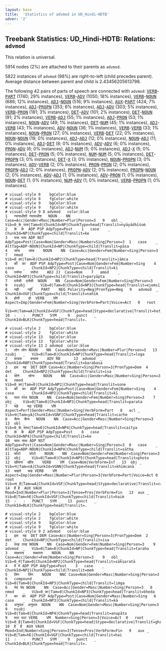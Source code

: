 ```yaml
---
layout: base
title:  'Statistics of advmod in UD_Hindi-HDTB'
udver: '2'
---
```


## Treebank Statistics: UD_Hindi-HDTB: Relations: `advmod`

This relation is universal.

5914 nodes (2%) are attached to their parents as `advmod`.

5822 instances of `advmod` (98%) are right-to-left (child precedes parent).
Average distance between parent and child is 2.43456205613798.

The following 42 pairs of parts of speech are connected with `advmod`: <tt><a href="hi_hdtb-pos-VERB.html">VERB</a></tt>-<tt><a href="hi_hdtb-pos-PART.html">PART</a></tt> (1740; 29% instances), <tt><a href="hi_hdtb-pos-VERB.html">VERB</a></tt>-<tt><a href="hi_hdtb-pos-ADV.html">ADV</a></tt> (1050; 18% instances), <tt><a href="hi_hdtb-pos-VERB.html">VERB</a></tt>-<tt><a href="hi_hdtb-pos-NOUN.html">NOUN</a></tt> (686; 12% instances), <tt><a href="hi_hdtb-pos-ADJ.html">ADJ</a></tt>-<tt><a href="hi_hdtb-pos-NOUN.html">NOUN</a></tt> (516; 9% instances), <tt><a href="hi_hdtb-pos-AUX.html">AUX</a></tt>-<tt><a href="hi_hdtb-pos-PART.html">PART</a></tt> (424; 7% instances), <tt><a href="hi_hdtb-pos-ADJ.html">ADJ</a></tt>-<tt><a href="hi_hdtb-pos-PROPN.html">PROPN</a></tt> (353; 6% instances), <tt><a href="hi_hdtb-pos-ADJ.html">ADJ</a></tt>-<tt><a href="hi_hdtb-pos-ADV.html">ADV</a></tt> (303; 5% instances), <tt><a href="hi_hdtb-pos-VERB.html">VERB</a></tt>-<tt><a href="hi_hdtb-pos-PRON.html">PRON</a></tt> (181; 3% instances), <tt><a href="hi_hdtb-pos-DET.html">DET</a></tt>-<tt><a href="hi_hdtb-pos-ADV.html">ADV</a></tt> (101; 2% instances), <tt><a href="hi_hdtb-pos-DET.html">DET</a></tt>-<tt><a href="hi_hdtb-pos-NOUN.html">NOUN</a></tt> (91; 2% instances), <tt><a href="hi_hdtb-pos-VERB.html">VERB</a></tt>-<tt><a href="hi_hdtb-pos-ADJ.html">ADJ</a></tt> (55; 1% instances), <tt><a href="hi_hdtb-pos-ADJ.html">ADJ</a></tt>-<tt><a href="hi_hdtb-pos-PRON.html">PRON</a></tt> (53; 1% instances), <tt><a href="hi_hdtb-pos-NOUN.html">NOUN</a></tt>-<tt><a href="hi_hdtb-pos-ADV.html">ADV</a></tt> (49; 1% instances), <tt><a href="hi_hdtb-pos-DET.html">DET</a></tt>-<tt><a href="hi_hdtb-pos-NUM.html">NUM</a></tt> (45; 1% instances), <tt><a href="hi_hdtb-pos-ADJ.html">ADJ</a></tt>-<tt><a href="hi_hdtb-pos-VERB.html">VERB</a></tt> (43; 1% instances), <tt><a href="hi_hdtb-pos-ADV.html">ADV</a></tt>-<tt><a href="hi_hdtb-pos-NOUN.html">NOUN</a></tt> (36; 1% instances), <tt><a href="hi_hdtb-pos-VERB.html">VERB</a></tt>-<tt><a href="hi_hdtb-pos-VERB.html">VERB</a></tt> (33; 1% instances), <tt><a href="hi_hdtb-pos-NOUN.html">NOUN</a></tt>-<tt><a href="hi_hdtb-pos-PRON.html">PRON</a></tt> (27; 0% instances), <tt><a href="hi_hdtb-pos-VERB.html">VERB</a></tt>-<tt><a href="hi_hdtb-pos-DET.html">DET</a></tt> (22; 0% instances), <tt><a href="hi_hdtb-pos-NOUN.html">NOUN</a></tt>-<tt><a href="hi_hdtb-pos-NOUN.html">NOUN</a></tt> (19; 0% instances), <tt><a href="hi_hdtb-pos-ADJ.html">ADJ</a></tt>-<tt><a href="hi_hdtb-pos-ADJ.html">ADJ</a></tt> (12; 0% instances), <tt><a href="hi_hdtb-pos-NOUN.html">NOUN</a></tt>-<tt><a href="hi_hdtb-pos-ADJ.html">ADJ</a></tt> (11; 0% instances), <tt><a href="hi_hdtb-pos-ADJ.html">ADJ</a></tt>-<tt><a href="hi_hdtb-pos-DET.html">DET</a></tt> (8; 0% instances), <tt><a href="hi_hdtb-pos-ADV.html">ADV</a></tt>-<tt><a href="hi_hdtb-pos-ADV.html">ADV</a></tt> (6; 0% instances), <tt><a href="hi_hdtb-pos-PRON.html">PRON</a></tt>-<tt><a href="hi_hdtb-pos-ADV.html">ADV</a></tt> (6; 0% instances), <tt><a href="hi_hdtb-pos-ADJ.html">ADJ</a></tt>-<tt><a href="hi_hdtb-pos-NUM.html">NUM</a></tt> (5; 0% instances), <tt><a href="hi_hdtb-pos-ADJ.html">ADJ</a></tt>-<tt><a href="hi_hdtb-pos-X.html">X</a></tt> (5; 0% instances), <tt><a href="hi_hdtb-pos-DET.html">DET</a></tt>-<tt><a href="hi_hdtb-pos-PRON.html">PRON</a></tt> (5; 0% instances), <tt><a href="hi_hdtb-pos-NUM.html">NUM</a></tt>-<tt><a href="hi_hdtb-pos-NUM.html">NUM</a></tt> (5; 0% instances), <tt><a href="hi_hdtb-pos-DET.html">DET</a></tt>-<tt><a href="hi_hdtb-pos-PROPN.html">PROPN</a></tt> (3; 0% instances), <tt><a href="hi_hdtb-pos-DET.html">DET</a></tt>-<tt><a href="hi_hdtb-pos-X.html">X</a></tt> (3; 0% instances), <tt><a href="hi_hdtb-pos-NOUN.html">NOUN</a></tt>-<tt><a href="hi_hdtb-pos-PROPN.html">PROPN</a></tt> (3; 0% instances), <tt><a href="hi_hdtb-pos-ADV.html">ADV</a></tt>-<tt><a href="hi_hdtb-pos-VERB.html">VERB</a></tt> (2; 0% instances), <tt><a href="hi_hdtb-pos-PRON.html">PRON</a></tt>-<tt><a href="hi_hdtb-pos-PRON.html">PRON</a></tt> (2; 0% instances), <tt><a href="hi_hdtb-pos-PROPN.html">PROPN</a></tt>-<tt><a href="hi_hdtb-pos-ADJ.html">ADJ</a></tt> (2; 0% instances), <tt><a href="hi_hdtb-pos-PROPN.html">PROPN</a></tt>-<tt><a href="hi_hdtb-pos-ADV.html">ADV</a></tt> (2; 0% instances), <tt><a href="hi_hdtb-pos-PROPN.html">PROPN</a></tt>-<tt><a href="hi_hdtb-pos-NOUN.html">NOUN</a></tt> (2; 0% instances), <tt><a href="hi_hdtb-pos-ADV.html">ADV</a></tt>-<tt><a href="hi_hdtb-pos-ADJ.html">ADJ</a></tt> (1; 0% instances), <tt><a href="hi_hdtb-pos-ADV.html">ADV</a></tt>-<tt><a href="hi_hdtb-pos-PRON.html">PRON</a></tt> (1; 0% instances), <tt><a href="hi_hdtb-pos-NOUN.html">NOUN</a></tt>-<tt><a href="hi_hdtb-pos-DET.html">DET</a></tt> (1; 0% instances), <tt><a href="hi_hdtb-pos-NUM.html">NUM</a></tt>-<tt><a href="hi_hdtb-pos-ADV.html">ADV</a></tt> (1; 0% instances), <tt><a href="hi_hdtb-pos-VERB.html">VERB</a></tt>-<tt><a href="hi_hdtb-pos-PROPN.html">PROPN</a></tt> (1; 0% instances).


~~~ conllu
# visual-style 8	bgColor:blue
# visual-style 8	fgColor:white
# visual-style 9	bgColor:blue
# visual-style 9	fgColor:white
# visual-style 9 8 advmod	color:blue
1	न्यायाधीशों	न्यायाधीश	NOUN	NN	Case=Acc|Gender=Masc|Number=Plur|Person=3	9	obl	_	Vib=0_के_पास|Tam=0|ChunkId=NP|ChunkType=head|Translit=nyāyādhīśoṁ
2	के	के	ADP	PSP	AdpType=Post	1	case	_	ChunkId=NP|ChunkType=child|Translit=ke
3	पास	पास	ADP	NST	AdpType=Post|Case=Nom|Gender=Masc|Number=Sing|Person=3	1	case	_	AltTag=ADP-NOUN|ChunkId=NP|ChunkType=child|Translit=pāsa
4	जांच	जांच	NOUN	NN	Case=Acc|Gender=Fem|Number=Sing|Person=3	7	nmod	_	Vib=0_का|Tam=0|ChunkId=NP2|ChunkType=head|Translit=jāṁca
5	की	का	ADP	PSP	AdpType=Post|Case=Nom|Gender=Fem|Number=Sing	4	case	_	ChunkId=NP2|ChunkType=child|Translit=kī
6	पर्याप्त	पर्याप्त	ADJ	JJ	Case=Nom	7	amod	_	ChunkId=NP3|ChunkType=child|Translit=paryāpta
7	एजेंसी	एजेंसी	NOUN	NN	Case=Nom|Gender=Fem|Number=Sing|Person=3	9	nsubj	_	Vib=0|Tam=0|ChunkId=NP3|ChunkType=head|Translit=ejeṁsī
8	नहीं	नहीं	PART	NEG	Polarity=Neg|PronType=Neg	9	advmod	_	ChunkId=VGF|ChunkType=child|Translit=nahīṁ
9	होती	हो	VERB	VM	Aspect=Imp|Gender=Fem|Number=Sing|VerbForm=Part|Voice=Act	0	root	_	Vib=ता|Tam=wA|ChunkId=VGF|ChunkType=head|Stype=declarative|Translit=hotī
10	।	।	PUNCT	SYM	_	9	punct	_	ChunkId=BLK|ChunkType=head|Translit=.

~~~


~~~ conllu
# visual-style 2	bgColor:blue
# visual-style 2	fgColor:white
# visual-style 13	bgColor:blue
# visual-style 13	fgColor:white
# visual-style 13 2 advmod	color:blue
1	लोग	लोग	NOUN	NN	Case=Nom|Gender=Masc|Number=Plur|Person=3	13	nsubj	_	Vib=0|Tam=0|ChunkId=NP|ChunkType=head|Translit=loga
2	बरबस	बरबस	ADV	RB	_	13	advmod	_	ChunkId=RBP|ChunkType=head|Translit=barabasa
3	इस	यह	DET	DEM	Case=Acc|Number=Sing|Person=3|PronType=Dem	4	det	_	ChunkId=NP2|ChunkType=child|Translit=isa
4	सोने	सोना	NOUN	NN	Case=Acc|Gender=Masc|Number=Sing|Person=3	6	nmod	_	Vib=0_का|Tam=0|ChunkId=NP2|ChunkType=head|Translit=sone
5	की	का	ADP	PSP	AdpType=Post|Case=Nom|Gender=Fem|Number=Sing	4	case	_	ChunkId=NP2|ChunkType=child|Translit=kī
6	परत	परत	NOUN	NN	Case=Nom|Gender=Fem|Number=Sing|Person=3	7	obj	_	Vib=0|Tam=0|ChunkId=NP3|ChunkType=head|Translit=parata
7	चढ़े	चढ़	VERB	VM	Aspect=Perf|Gender=Masc|Number=Sing|VerbForm=Part	8	acl	_	Vib=या|Tam=yA|ChunkId=VGNF|ChunkType=head|Translit=caṛhe
8	चैत्‍य	चैत्य	NOUN	NN	Case=Acc|Gender=Masc|Number=Sing|Person=3	13	obl	_	Vib=0_के_साथ|Tam=0|ChunkId=NP4|ChunkType=head|Translit=caitya
9	के	के	ADP	PSP	AdpType=Post	8	case	_	ChunkId=NP4|ChunkType=child|Translit=ke
10	साथ	साथ	ADP	NST	AdpType=Post|Case=Nom|Gender=Masc|Number=Sing|Person=3	8	case	_	AltTag=ADP-NOUN|ChunkId=NP4|ChunkType=child|Translit=sātha
11	फोटो	फोटो	NOUN	NN	Case=Nom|Gender=Fem|Number=Sing|Person=3	12	obj	_	Vib=0|Tam=0|ChunkId=NP5|ChunkType=head|Translit=phoṭo
12	खींचना	खींच	VERB	VM	Case=Nom|VerbForm=Inf	13	obj	_	Vib=ना|Tam=nA|ChunkId=VGNN|ChunkType=head|Translit=khīṁcanā
13	चाहते	चाह	VERB	VM	Aspect=Imp|Gender=Masc|Number=Plur|Person=3|VerbForm=Part|Voice=Act	0	root	_	Vib=ता_है|Tam=wA|ChunkId=VGF|ChunkType=head|Stype=declarative|Translit=cāhate
14	हैं	है	AUX	VAUX	Mood=Ind|Number=Plur|Person=3|Tense=Pres|VerbForm=Fin	13	aux	_	Vib=है|Tam=hE|ChunkId=VGF|ChunkType=child|Translit=haiṁ
15	।	।	PUNCT	SYM	_	13	punct	_	ChunkId=BLK|ChunkType=head|Translit=.

~~~


~~~ conllu
# visual-style 2	bgColor:blue
# visual-style 2	fgColor:white
# visual-style 9	bgColor:blue
# visual-style 9	fgColor:white
# visual-style 9 2 advmod	color:blue
1	इस	यह	DET	DEM	Case=Acc|Number=Sing|Person=3|PronType=Dem	2	det	_	ChunkId=NP|ChunkType=child|Translit=isa
2	तरह	तरह	NOUN	NN	Case=Nom|Gender=Fem|Number=Sing|Person=3	9	advmod	_	Vib=0|Tam=0|ChunkId=NP|ChunkType=head|Translit=taraha
3	साक्षरता	साक्षरता	NOUN	NN	Case=Acc|Gender=Fem|Number=Sing|Person=3	9	obl	_	Vib=0_में|Tam=0|ChunkId=NP2|ChunkType=head|Translit=sākṣaratā
4	में	में	ADP	PSP	AdpType=Post	3	case	_	ChunkId=NP2|ChunkType=child|Translit=meṁ
5	लिंग	लिंग	NOUN	NNC	Case=Nom|Gender=Masc|Number=Sing|Person=3	6	compound	_	Vib=0|Tam=0|ChunkId=NP3|ChunkType=child|Translit=liṁga
6	भेद	भेद	NOUN	NN	Case=Acc|Gender=Masc|Number=Sing|Person=3	8	nmod	_	Vib=0_का|Tam=0|ChunkId=NP3|ChunkType=head|Translit=bheda
7	का	का	ADP	PSP	AdpType=Post|Case=Nom|Gender=Masc|Number=Sing	6	case	_	ChunkId=NP3|ChunkType=child|Translit=kā
8	अनुपात	अनुपात	NOUN	NN	Case=Nom|Gender=Masc|Number=Sing|Person=3	9	nsubj	_	Vib=0|Tam=0|ChunkId=NP4|ChunkType=head|Translit=anupāta
9	घटा	घटा	VERB	VM	Number=Sing|Person=3|Voice=Act	0	root	_	Vib=0_है|Tam=0|ChunkId=VGF|ChunkType=head|Stype=declarative|Translit=ghaṭā
10	है	है	AUX	VAUX	Mood=Ind|Number=Sing|Person=3|Tense=Pres|VerbForm=Fin	9	aux	_	Vib=है|Tam=hE|ChunkId=VGF|ChunkType=child|Translit=hai
11	।	।	PUNCT	SYM	_	9	punct	_	ChunkId=BLK|ChunkType=head|Translit=.

~~~


